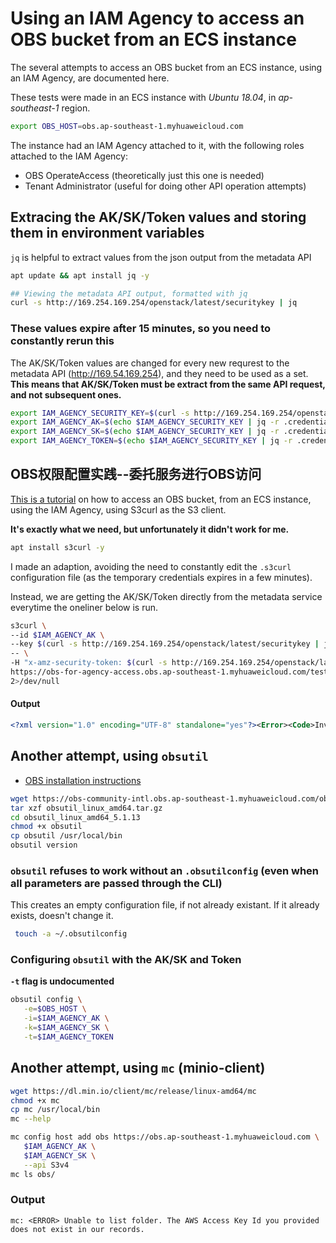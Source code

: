 # Using an IAM Agency to access an OBS bucket from an ECS instance

The several attempts to access an OBS bucket from an ECS instance, using an IAM Agency, are documented here.

These tests were made in an ECS instance with *Ubuntu 18.04*, in *ap-southeast-1* region.

```bash
export OBS_HOST=obs.ap-southeast-1.myhuaweicloud.com
```

The instance had an IAM Agency attached to it, with the following roles attached to the IAM Agency:
* OBS OperateAccess (theoretically just this one is needed)
* Tenant Administrator (useful for doing other API operation attempts)

## Extracing the AK/SK/Token values and storing them in environment variables

`jq` is helpful to extract values from the json output from the metadata API 

```bash
apt update && apt install jq -y 

## Viewing the metadata API output, formatted with jq
curl -s http://169.254.169.254/openstack/latest/securitykey | jq
```

### These values expire after 15 minutes, so you need to constantly rerun this

The AK/SK/Token values are changed for every new requrest to the metadata API (http://169.54.169.254), and they need to be used as a set. **This means that AK/SK/Token must be extract from the same API request, and not subsequent ones.**

```bash
export IAM_AGENCY_SECURITY_KEY=$(curl -s http://169.254.169.254/openstack/latest/securitykey | jq .)
export IAM_AGENCY_AK=$(echo $IAM_AGENCY_SECURITY_KEY | jq -r .credential.access)
export IAM_AGENCY_SK=$(echo $IAM_AGENCY_SECURITY_KEY | jq -r .credential.secret)
export IAM_AGENCY_TOKEN=$(echo $IAM_AGENCY_SECURITY_KEY | jq -r .credential.securitytoken)
```


##  OBS权限配置实践--委托服务进行OBS访问 
[This is a tutorial](https://bbs.huaweicloud.com/blogs/100733) on how to access an OBS bucket, from an ECS instance, using the IAM Agency, using S3curl as the S3 client.

**It's exactly what we need, but unfortunately it didn't work for me.**

```bash
apt install s3curl -y
```

I made an adaption, avoiding the need to constantly edit the `.s3curl` configuration file (as the temporary credentials expires in a few minutes).

Instead, we are getting the AK/SK/Token directly from the metadata service everytime the oneliner below is run.

```bash
s3curl \
--id $IAM_AGENCY_AK \
--key $(curl -s http://169.254.169.254/openstack/latest/securitykey | jq -r .credential.secret) \
-- \
-H "x-amz-security-token: $(curl -s http://169.254.169.254/openstack/latest/securitykey | jq -r .credential.securitytoken)" \
https://obs-for-agency-access.obs.ap-southeast-1.myhuaweicloud.com/test123.txt \
2>/dev/null
```

#### Output
```xml
<?xml version="1.0" encoding="UTF-8" standalone="yes"?><Error><Code>InvalidAccessKeyId</Code><Message>The AWS Access Key Id you provided does not exist in our records.</Message><RequestId>00000171F548F0B140089ED03178BF71</RequestId><HostId>8tgnuSvk/MHa2wdx2Qey22w5zyJ1FaVomGztgp53G/I0cBQ8rbA70YMlpwSngjFN</HostId><AWSAccessKeyId>01PJTUUPZUJITI8GV1JU</AWSAccessKeyId></Error>
```


## Another attempt, using `obsutil`

* [OBS installation instructions](https://support.huaweicloud.com/intl/en-us/utiltg-obs/obs_11_0003.html)

```bash
wget https://obs-community-intl.obs.ap-southeast-1.myhuaweicloud.com/obsutil/current/obsutil_linux_amd64.tar.gz
tar xzf obsutil_linux_amd64.tar.gz
cd obsutil_linux_amd64_5.1.13
chmod +x obsutil
cp obsutil /usr/local/bin
obsutil version
```

### `obsutil` refuses to work without an `.obsutilconfig` (even when all parameters are passed through the CLI)
This creates an empty configuration file, if not already existant. If it already exists, doesn't change it.

```bash
 touch -a ~/.obsutilconfig
```

### Configuring `obsutil` with the AK/SK and Token

**`-t` flag is undocumented**

```bash
obsutil config \
   -e=$OBS_HOST \
   -i=$IAM_AGENCY_AK \
   -k=$IAM_AGENCY_SK \
   -t=$IAM_AGENCY_TOKEN
```

## Another attempt, using `mc` (minio-client)

```bash
wget https://dl.min.io/client/mc/release/linux-amd64/mc
chmod +x mc
cp mc /usr/local/bin
mc --help

mc config host add obs https://obs.ap-southeast-1.myhuaweicloud.com \
   $IAM_AGENCY_AK \
   $IAM_AGENCY_SK \
   --api S3v4
mc ls obs/
```

### Output
```
mc: <ERROR> Unable to list folder. The AWS Access Key Id you provided does not exist in our records.
```
